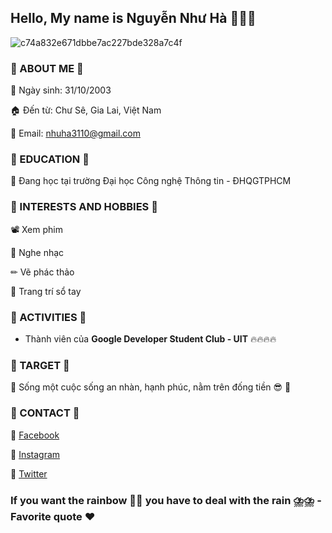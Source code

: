 ## Hello, My name is Nguyễn Như Hà 🎃🎃🎃

![c74a832e671dbbe7ac227bde328a7c4f](https://user-images.githubusercontent.com/94069476/178427763-68126b78-1c9b-4eeb-b85b-d90d1a2f9fee.jpg)


### 🌟 ABOUT ME 🌟
📆 Ngày sinh: 31/10/2003 

🏠 Đến từ: Chư Sê, Gia Lai, Việt Nam

📧 Email: nhuha3110@gmail.com

### 🌟 EDUCATION 🌟
📝 Đang học tại trường Đại học Công nghệ Thông tin - ĐHQGTPHCM

### 🌟 INTERESTS AND HOBBIES 🌟
📽 Xem phim

️🎵 Nghe nhạc

✏ Vẽ phác thảo 

📖 Trang trí sổ tay
 
### 🌟 ACTIVITIES 🌟 
- Thành viên của **Google Developer Student Club - UIT** 🔥🔥🔥🔥

### 🌟 TARGET 🌟
️🎯 Sống một cuộc sống an nhàn, hạnh phúc, nằm trên đống tiề️n️ 😎 ️🎯

### 🌟 CONTACT 🌟
🌙 [Facebook](https://www.facebook.com/nguyennhuhha)

🌙 [Instagram](https://www.instagram.com/nguyennhuhha/)

🌙 [Twitter](https://twitter.com/nguyennhuhha_)

### If you want the rainbow 🌈🌈 you have to deal with the rain ⛈️⛈️ - Favorite quote ♥️
